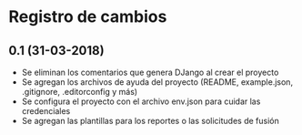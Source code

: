 # Registro de cambios

## 0.1 (31-03-2018)

* Se eliminan los comentarios que genera DJango al crear el proyecto
* Se agregan los archivos de ayuda del proyecto (README, example.json, .gitignore, .editorconfig y más)
* Se configura el proyecto con el archivo env.json para cuidar las credenciales
* Se agregan las plantillas para los reportes o las solicitudes de fusión
